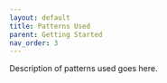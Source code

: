 ```yaml
---
layout: default
title: Patterns Used
parent: Getting Started
nav_order: 3
---
```


Description of patterns used goes here.

